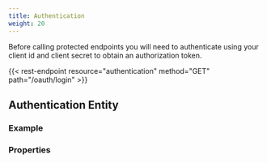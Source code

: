 ```yaml
---
title: Authentication
weight: 20
---
```


Before calling protected endpoints you will need to authenticate using your client id and client secret to obtain
an authorization token.

{{< rest-endpoint resource="authentication" method="GET" path="/oauth/login" >}}

## Authentication Entity

### Example


### Properties
